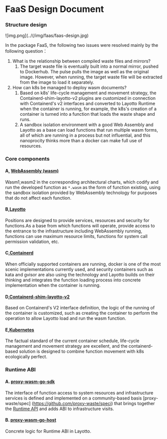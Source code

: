 # FaaS Design Document

### Structure design

![img.png](../(/img/faas/faas-design.jpg)

In the package FaaS, the following two issues were resolved mainly by the following question：

1. What is the relationship between compiled waste files and mirrors?
   1. The target waste file is eventually built into a normal mirror, pushed to Dockerhub. The pulse pulls the image as well as the original image. However, when running, the target waste file will be extracted from the image to load it separately.
2. How can k8s be managed to deploy wasm documents?
   1. Based on k8s' life-cycle management and movement strategy, the Containerd-shim-layotto-v2 plugins are customized in connection with Containerd's v2 interfaces and converted to Layotto Runtime when the container is running, for example, the k8s's creation of a container is turned into a function that loads the waste shape and runs.
   2. A sandbox isolation environment with a good Web Assembly and Layotto as a base can load functions that run multiple wasm forms, all of which are running in a process but not influential, and this nanoprocity thinks more than a docker can make full use of resources.

### Core components

#### A, [WebAssembly (wasm)](https://webassembly.org/)

Wasm1,wasm2 in the corresponding architectural charts, which codify and run the developed function as `*.wasm` as the form of function existing, using the sandbox isolation provided by WebAssembly technology for purposes that do not affect each function.

#### B,[Layotto](https://github.com/mosn/layotto)

Positions are designed to provide services, resources and security for functions.As a base from which functions will operate, provide access to the entrance to the infrastructure including WebAssembly running, functions can use maximum resource limits, functions for system call permission validation, etc.

#### C,[Containerd](https://containerd.io/)

When officially supported containers are running, docker is one of the most scenic implementations currently used, and security containers such as kata and gvisor are also using the technology and Layotto builds on their thinking and integrates the function loading process into concrete implementation when the container is running.

#### D,[Containerd-shim-layotto-v2](https://github.com/layotto/containerd-waste)

Based on Containerd's V2 interface definition, the logic of the running of the container is customized, such as creating the container to perform the operation to allow Layotto load and run the wasm function.

#### E,[Kubernetes](https://kubernetes.io/)

The factual standard of the current container schedule, life-cycle management and movement strategy are excellent, and the containerd-based solution is designed to combine function movement with k8s ecologically perfect.

### Runtime ABI

#### A. [proxy-wasm-go-sdk](https://github.com/layotto/proxy-wasm-go-sdk)

The interface of function access to system resources and infrastructure services is defined and implemented on a community-based basis [proxy-waste/spec] (https://github.com/proxy-waste/speci) that brings together the [Runtime API](https://github.com/mosn/layotto/blob/main/spec/proto/runtime/v1/runtime.proto) and adds ABI to infrastructure visits.

#### B. [proxy-wasm-go-host](https://github.com/layotto/proxy-wasm-go-host)

Concrete logic for Runtime ABI in Layotto.
